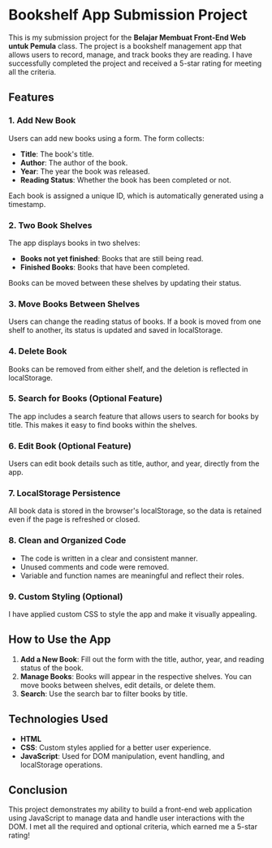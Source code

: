 # Bookshelf App Submission Project

This is my submission project for the **Belajar Membuat Front-End Web untuk Pemula** class. The project is a bookshelf management app that allows users to record, manage, and track books they are reading. I have successfully completed the project and received a 5-star rating for meeting all the criteria.

## Features

### 1. Add New Book
Users can add new books using a form. The form collects:
- **Title**: The book's title.
- **Author**: The author of the book.
- **Year**: The year the book was released.
- **Reading Status**: Whether the book has been completed or not.

Each book is assigned a unique ID, which is automatically generated using a timestamp.

### 2. Two Book Shelves
The app displays books in two shelves:
- **Books not yet finished**: Books that are still being read.
- **Finished Books**: Books that have been completed.

Books can be moved between these shelves by updating their status.

### 3. Move Books Between Shelves
Users can change the reading status of books. If a book is moved from one shelf to another, its status is updated and saved in localStorage.

### 4. Delete Book
Books can be removed from either shelf, and the deletion is reflected in localStorage.

### 5. Search for Books (Optional Feature)
The app includes a search feature that allows users to search for books by title. This makes it easy to find books within the shelves.

### 6. Edit Book (Optional Feature)
Users can edit book details such as title, author, and year, directly from the app.

### 7. LocalStorage Persistence
All book data is stored in the browser's localStorage, so the data is retained even if the page is refreshed or closed.

### 8. Clean and Organized Code
- The code is written in a clear and consistent manner.
- Unused comments and code were removed.
- Variable and function names are meaningful and reflect their roles.

### 9. Custom Styling (Optional)
I have applied custom CSS to style the app and make it visually appealing.

## How to Use the App

1. **Add a New Book**: Fill out the form with the title, author, year, and reading status of the book.
2. **Manage Books**: Books will appear in the respective shelves. You can move books between shelves, edit details, or delete them.
3. **Search**: Use the search bar to filter books by title.

## Technologies Used
- **HTML**
- **CSS**: Custom styles applied for a better user experience.
- **JavaScript**: Used for DOM manipulation, event handling, and localStorage operations.

## Conclusion
This project demonstrates my ability to build a front-end web application using JavaScript to manage data and handle user interactions with the DOM. I met all the required and optional criteria, which earned me a 5-star rating!

